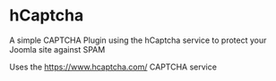 # hCaptcha
A simple CAPTCHA Plugin using the hCaptcha service to protect your Joomla site against SPAM

Uses the https://www.hcaptcha.com/ CAPTCHA service
